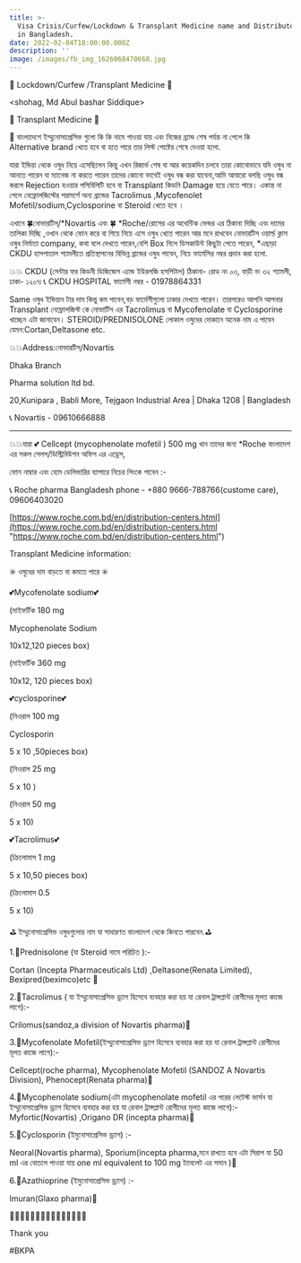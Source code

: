 ```yaml
---
title: >-
  Visa Crisis/Curfew/Lockdown & Transplant Medicine name and Distributors list
  in Bangladesh.
date: 2022-02-04T18:00:00.000Z
description: ''
image: /images/fb_img_1626068470668.jpg
---
```


🚩 Lockdown/Curfew /Transplant Medicine 🚩

\<shohag, Md Abul bashar Siddique>

💊 Transplant Medicine 💊

🚩 বাংলাদেশে  ইম্মুনোসাপ্রেসিভ গুলো কি কি নামে পাওয়া যায় এবং নিজের ব্র্যান্ড শেষ পর্যন্ত না পেলে কি Alternative brand খেতে হবে বা হতে পারে তার লিস্ট পোষ্টের শেষে দেওয়া হলো.

যারা ইন্ডিয়া থেকে ওষুধ নিয়ে এসেছিলেন কিন্তু এখন রিজার্ভ শেষ বা আর কয়েকদিন চলবে তারা কোনোভাবে যদি ওষুধ না আনতে পারেন বা ম্যানেজ না করতে পারেন তাদের কোনো ভাবেই ওষুধ বন্ধ করা যাবেনা,আমি আবারো বলছি ওষুধ বন্ধ করলে Rejection হওয়ার পসিবিলিটি হবে বা Transplant কিডনি Damage হয়ে যেতে পারে। একান্ত না পেলে নেফ্রোলজিস্টের পরামর্শে অন্য ব্রান্ডের Tacrolimus ,Mycofenolet Mofetil/sodium,Cyclosporine বা Steroid খেতে হবে ।

এখানে 🍀নোভারটিস্/\*Novartis এবং 🍀 \*Roche/রোসের এর অথেন্টিক ভেন্ডর এর ঠিকানা দিচ্ছি এবং দামের তালিকা দিচ্ছি ,ওখান থেকে ফোন করে বা গিয়ে নিয়ে এসে ওষুধ খেতে পারেন আর মনে রাখবেন নোভারটিস ওয়ার্ল্ড ক্লাস ওষুধ নির্মাতা company, কথা বলে দেখতে পারেন,বেশি Box নিলে ডিসকাউন্ট কিছুটা পেতে পারেন, \*এছাড়া CKDU হাসপাতাল শ্যামলীতে প্রতিস্থাপনের বিভিন্ন ব্রান্ডের ওষুধ পাবেন, নিচে ফার্মেসির নম্বর প্রদান করা হলো. 


💥💥 CKDU (সেন্টার ফর কিডনী ডিজিজেস এ্যান্ড ইউরলজি হসপিটাল) 
ঠিকানা- রোড নং ০৩, বাড়ী নং ৩২
 শ্যামলী, ঢাকা- ১২০৭৷
 📞 CKDU HOSPITAL ফার্মেসী নম্বর - 01978864331

Same ওষুধ ইন্ডিয়ান টার দাম কিন্তু কম পাবেন,বড় ফার্মেসীগুলো ঢাকার দেখতে পারেন। তারপরেও আপনি আপনার Transplant নেফ্রোলজিস্ট কে নোভার্টিস এর Tacrolimus বা Mycofenolate বা Cyclosporine খাচ্ছেন এটা জানাবেন। STEROID/PREDNISOLONE লোকাল ওষুধের দোকানে অনেক নাম এ পাবেন যেমন:Cortan,Deltasone etc.

💥💥Address:নোভারটিস্/Novartis

Dhaka Branch

Pharma solution ltd bd.

20,Kunipara , Babli More, Tejgaon Industrial Area | Dhaka 1208 | Bangladesh

 📞 Novartis - 09610666888

***

💥💥যারা 💕 Cellcept (mycophenolate mofetil ) 500 mg খান তাদের জন্য \*Roche বাংলাদেশ এর সকল সেলস/ডিস্ট্রিবিউশন অফিস এর এড্রেস,

 ফোন নাম্বার এবং হোম ডেলিভারির ব্যাপারে নিচের লিংকে পাবেন :-

📞 Roche pharma Bangladesh phone -  +880 9666-788766(custome care), 09606403020

[https://www.roche.com.bd/en/distribution-centers.html](https://www.roche.com.bd/en/distribution-centers.html "https://www.roche.com.bd/en/distribution-centers.html")

Transplant Medicine information:

✳️ ওষুধের দাম বাড়তে বা কমতে পারে ✳️

💕Mycofenolate sodium💕

(মাইফর্টিক 180 mg

Mycophenolate Sodium

10x12,120 pieces box)

(মাইফর্টিক 360 mg

10x12, 120 pieces box)

💕cyclosporine💕

(নিওরাল 100 mg

Cyclosporin

5 x 10 ,50pieces box)

(নিওরাল 25 mg

5 x 10 )

(নিওরাল 50 mg

5 x 10)

💕Tacrolimus💕

(ক্রিলোমাস 1 mg

5 x 10,50 pieces box)

(ক্রিলোমাস 0.5

5 x 10)

⛳ ইম্মুনোসাপ্রেসিভ ওষুধগুলোর নাম যা সাধারণত বাংলাদেশ থেকে কিনতে পারবেন.⛳

1.🔹️Prednisolone (যা Steroid নামে পরিচিত ):-

Cortan (Incepta Pharmaceuticals Ltd) ,Deltasone(Renata Limited), Bexipred(beximco)etc 🔸️

2.🔹️Tacrolimus ( যা ইম্মুনোসাপ্রেসিভ ড্র্যাগ হিসেবে ব্যবহার করা হয় যা রেনাল ট্রান্সপ্লান্ট রোগীদের মূলত কাজে লাগে):-

Crilomus(sandoz,a division of Novartis pharma)🔸️

3.🔹️Mycofenolate Mofetil(ইম্মুনোসাপ্রেসিভ ড্র্যাগ হিসেবে ব্যবহার করা হয় যা রেনাল ট্রান্সপ্লান্ট রোগীদের মূলত কাজে লাগে):-

Cellcept(roche pharma), Mycophenolate Mofetil (SANDOZ A Novartis Division), Phenocept(Renata pharma)🔸️

4.🔹️Mycophenolate sodium(এটা mycophenolate mofetil এর পরের লেটেস্ট ভার্সন যা ইম্মুনোসাপ্রেসিভ ড্র্যাগ হিসেবে ব্যবহার করা হয় যা রেনাল ট্রান্সপ্লান্ট রোগীদের মূলত কাজে লাগে):- Myfortic(Novartis) ,Origano DR (incepta pharma)🔸️

5.🔹️Cyclosporin (ইমুনোসাপ্রেসিভ ড্র্যাগ) :-

Neoral(Novartis pharma), Sporium(incepta pharma,মনে রাখতে হবে এটা সিরাপ যা 50 ml এর বোতলে পাওয়া যায় one ml equivalent to 100 mg ট্যাবলেট এর সমান )🔸️

6.🔹️Azathioprine (ইমুনোসাপ্রেসিভ ড্র্যাগ) :-

Imuran(Glaxo pharma)🔸️

🔸️🔹️🔸️🔹️🔸️🔹️🔸️🔹️🔸️🔹️🔸️🔹️🔸️🔹️🔸️

Thank you

\#BKPA
